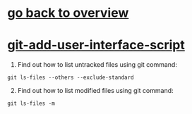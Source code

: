 # [go back to overview]()

# [git-add-user-interface-script]()

1. Find out how to list untracked files using git command:

```console
git ls-files --others --exclude-standard
```

2. Find out how to list modified files using git command:

```console
git ls-files -m
```

